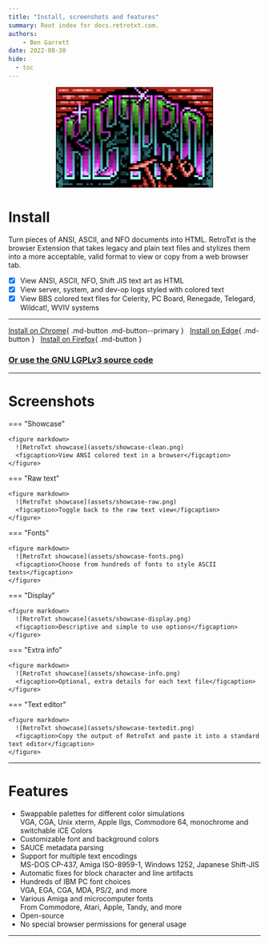 ```yaml
---
title: "Install, screenshots and features"
summary: Root index for docs.retrotxt.com.
authors:
    - Ben Garrett
date: 2022-08-30
hide:
  - toc
---
```

<p align="center">
  <img width="314" height="201" src="assets/retrotxt-readme.png">
</p>

# Install

Turn pieces of ANSI, ASCII, and NFO documents into HTML. RetroTxt is the browser Extension that takes legacy and plain text files and stylizes them into a more acceptable, valid format to view or copy from a web browser tab.

- [x] View ANSI, ASCII, NFO, Shift JIS text art as HTML
- [x] View server, system, and dev-op logs styled with colored text
- [x] View BBS colored text files for Celerity, PC Board, Renegade, Telegard, Wildcat!, WVIV systems

---

[Install on Chrome](https://chrome.google.com/webstore/detail/retrotxt/gkjkgilckngllkopkogcaiojfajanahn){ .md-button .md-button--primary } &nbsp; [Install on Edge](https://microsoftedge.microsoft.com/addons/detail/hmgfnpgcofcpkgkadekmjdicaaeopkog){ .md-button } &nbsp; [Install on Firefox](https://addons.mozilla.org/en-US/firefox/addon/retrotxt){ .md-button }

### [Or use the GNU LGPLv3 source code](src)

---

# Screenshots

=== "Showcase"

    <figure markdown>
      ![RetroTxt showcase](assets/showcase-clean.png)
      <figcaption>View ANSI colored text in a browser</figcaption>
    </figure>

=== "Raw text"

    <figure markdown>
      ![RetroTxt showcase](assets/showcase-raw.png)
      <figcaption>Toggle back to the raw text view</figcaption>
    </figure>

=== "Fonts"

    <figure markdown>
      ![RetroTxt showcase](assets/showcase-fonts.png)
      <figcaption>Choose from hundreds of fonts to style ASCII texts</figcaption>
    </figure>

=== "Display"

    <figure markdown>
      ![RetroTxt showcase](assets/showcase-display.png)
      <figcaption>Descriptive and simple to use options</figcaption>
    </figure>

=== "Extra info"

    <figure markdown>
      ![RetroTxt showcase](assets/showcase-info.png)
      <figcaption>Optional, extra details for each text file</figcaption>
    </figure>

=== "Text editor"

    <figure markdown>
      ![RetroTxt showcase](assets/showcase-textedit.png)
      <figcaption>Copy the output of RetroTxt and paste it into a standard text editor</figcaption>
    </figure>

---

# Features

* Swappable palettes for different color simulations<br>VGA, CGA, Unix xterm, Apple IIgs, Commodore 64, monochrome and switchable iCE Colors
* Customizable font and background colors
* SAUCE metadata parsing
* Support for multiple text encodings<br>MS-DOS CP-437, Amiga ISO-8959-1, Windows 1252, Japanese Shift-JIS
* Automatic fixes for block character and line artifacts
* Hundreds of IBM PC font choices<br>VGA, EGA, CGA, MDA, PS/2, and more
* Various Amiga and microcomputer fonts<br>From Commodore, Atari, Apple, Tandy, and more
* Open-source
* No special browser permissions for general usage

---
